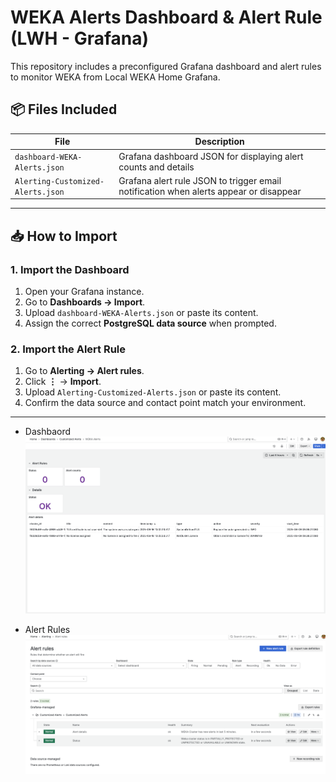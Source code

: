 # WEKA Alerts Dashboard & Alert Rule (LWH - Grafana)

This repository includes a preconfigured Grafana dashboard and alert rules to monitor WEKA from Local WEKA Home Grafana.

## 📦 Files Included

| File                                 | Description                                |
|--------------------------------------|--------------------------------------------|
| `dashboard-WEKA-Alerts.json`         | Grafana dashboard JSON for displaying alert counts and details |
| `Alerting-Customized-Alerts.json`    | Grafana alert rule JSON to trigger email notification when alerts appear or disappear |

---

## 📥 How to Import

### 1. Import the Dashboard

1. Open your Grafana instance.
2. Go to **Dashboards → Import**.
3. Upload `dashboard-WEKA-Alerts.json` or paste its content.
4. Assign the correct **PostgreSQL data source** when prompted.

### 2. Import the Alert Rule

1. Go to **Alerting → Alert rules**.
2. Click **⋮** → **Import**.
3. Upload `Alerting-Customized-Alerts.json` or paste its content.
4. Confirm the data source and contact point match your environment.

---

* Dashbaord
![Dashbaord](images/1-weka-alerts-dashboard.png)

* Alert Rules
![Alert Rules](images/2-weka-alert-rules.png)

